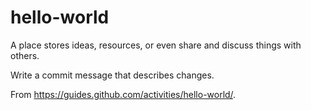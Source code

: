 # hello-world
A place stores ideas, resources, or even share and discuss things with others.

Write a commit message that describes changes.

From https://guides.github.com/activities/hello-world/.
